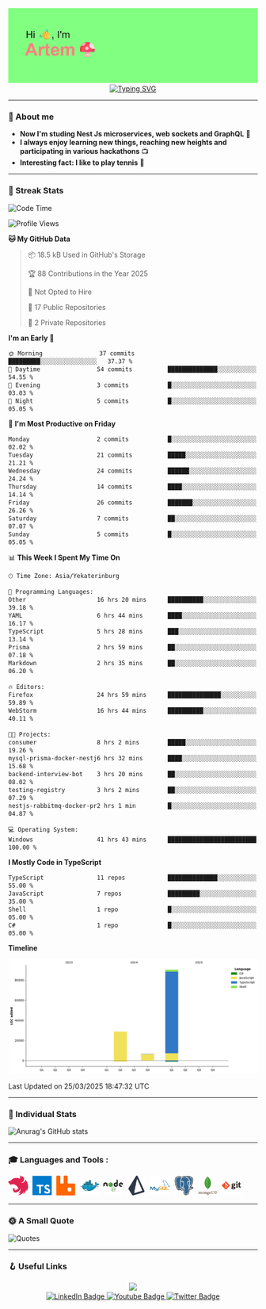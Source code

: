 <div id="header" align="center">
  <img src="https://github.com/CurlyBattery/CurlyBattery/blob/master/header.png?raw=true" alt="альтернативный текст">
  <a href="https://git.io/typing-svg"><img src="https://readme-typing-svg.demolab.com?font=Fira+Code&pause=1000&color=2BF777&width=435&lines=I've+been+doing+backend+programming+;on+Nest+JS+for+13+months+now" alt="Typing SVG" /></a>
</div>

---

### :otter: About me 
- __Now I'm studing Nest Js microservices, web sockets and GraphQL__ 🧩
- __I always enjoy learning new things, reaching new heights and participating in various hackathons__ 📺
- __Interesting fact: I like to play tennis__ 🏓

---

### :monorail: Streak Stats 

<!--START_SECTION:waka-->
![Code Time](http://img.shields.io/badge/Code%20Time-534%20hrs%2052%20mins-blue)

![Profile Views](http://img.shields.io/badge/Profile%20Views-97-blue)

**🐱 My GitHub Data** 

> 📦 18.5 kB Used in GitHub's Storage 
 > 
> 🏆 88 Contributions in the Year 2025
 > 
> 🚫 Not Opted to Hire
 > 
> 📜 17 Public Repositories 
 > 
> 🔑 2 Private Repositories 
 > 
**I'm an Early 🐤** 

```text
🌞 Morning                37 commits          █████████░░░░░░░░░░░░░░░░   37.37 % 
🌆 Daytime                54 commits          ██████████████░░░░░░░░░░░   54.55 % 
🌃 Evening                3 commits           █░░░░░░░░░░░░░░░░░░░░░░░░   03.03 % 
🌙 Night                  5 commits           █░░░░░░░░░░░░░░░░░░░░░░░░   05.05 % 
```
📅 **I'm Most Productive on Friday** 

```text
Monday                   2 commits           █░░░░░░░░░░░░░░░░░░░░░░░░   02.02 % 
Tuesday                  21 commits          █████░░░░░░░░░░░░░░░░░░░░   21.21 % 
Wednesday                24 commits          ██████░░░░░░░░░░░░░░░░░░░   24.24 % 
Thursday                 14 commits          ████░░░░░░░░░░░░░░░░░░░░░   14.14 % 
Friday                   26 commits          ███████░░░░░░░░░░░░░░░░░░   26.26 % 
Saturday                 7 commits           ██░░░░░░░░░░░░░░░░░░░░░░░   07.07 % 
Sunday                   5 commits           █░░░░░░░░░░░░░░░░░░░░░░░░   05.05 % 
```


📊 **This Week I Spent My Time On** 

```text
🕑︎ Time Zone: Asia/Yekaterinburg

💬 Programming Languages: 
Other                    16 hrs 20 mins      ██████████░░░░░░░░░░░░░░░   39.18 % 
YAML                     6 hrs 44 mins       ████░░░░░░░░░░░░░░░░░░░░░   16.17 % 
TypeScript               5 hrs 28 mins       ███░░░░░░░░░░░░░░░░░░░░░░   13.14 % 
Prisma                   2 hrs 59 mins       ██░░░░░░░░░░░░░░░░░░░░░░░   07.18 % 
Markdown                 2 hrs 35 mins       ██░░░░░░░░░░░░░░░░░░░░░░░   06.20 % 

🔥 Editors: 
Firefox                  24 hrs 59 mins      ███████████████░░░░░░░░░░   59.89 % 
WebStorm                 16 hrs 44 mins      ██████████░░░░░░░░░░░░░░░   40.11 % 

🐱‍💻 Projects: 
consumer                 8 hrs 2 mins        █████░░░░░░░░░░░░░░░░░░░░   19.26 % 
mysql-prisma-docker-nestj6 hrs 32 mins       ████░░░░░░░░░░░░░░░░░░░░░   15.68 % 
backend-interview-bot    3 hrs 20 mins       ██░░░░░░░░░░░░░░░░░░░░░░░   08.02 % 
testing-registry         3 hrs 2 mins        ██░░░░░░░░░░░░░░░░░░░░░░░   07.29 % 
nestjs-rabbitmq-docker-pr2 hrs 1 min         █░░░░░░░░░░░░░░░░░░░░░░░░   04.87 % 

💻 Operating System: 
Windows                  41 hrs 43 mins      █████████████████████████   100.00 % 
```

**I Mostly Code in TypeScript** 

```text
TypeScript               11 repos            ██████████████░░░░░░░░░░░   55.00 % 
JavaScript               7 repos             █████████░░░░░░░░░░░░░░░░   35.00 % 
Shell                    1 repo              █░░░░░░░░░░░░░░░░░░░░░░░░   05.00 % 
C#                       1 repo              █░░░░░░░░░░░░░░░░░░░░░░░░   05.00 % 
```



**Timeline**

![Lines of Code chart](https://raw.githubusercontent.com/CurlyBattery/CurlyBattery/master/assets/bar_graph.png)


 Last Updated on 25/03/2025 18:47:32 UTC
<!--END_SECTION:waka-->

---

### :slot_machine: Individual Stats 
![Anurag's GitHub stats](https://github-readme-stats.vercel.app/api?username=CurlyBattery&hide=contribs,prs&theme=dracula)

---

### :mortar_board: Languages and Tools :
<div>
  <img src="https://github.com/devicons/devicon/blob/master/icons/nestjs/nestjs-original.svg" title="Nest" alt="Nest" width="40" height="40"/>&nbsp;
  <img src="https://github.com/devicons/devicon/blob/master/icons/typescript/typescript-plain.svg" title="TypeScript" alt="TypeScript" width="40" height="40"/>&nbsp;
  <img src="https://github.com/devicons/devicon/blob/master/icons/rabbitmq/rabbitmq-original.svg" title="Rabbit" alt="RabbitMQ" width="40" height="40"/>&nbsp;
  <img src="https://github.com/devicons/devicon/blob/master/icons/docker/docker-original.svg" title="Docker" alt="Docker" width="40" height="40"/>&nbsp;
  <img src="https://github.com/devicons/devicon/blob/master/icons/nodejs/nodejs-original-wordmark.svg" title="NodeJS" alt="NodeJS" width="40" height="40"/>&nbsp;
  <img src="https://github.com/devicons/devicon/blob/master/icons/prisma/prisma-original.svg" title="Prisma"  alt="Prisma" width="40" height="40"/>&nbsp;
  <img src="https://github.com/devicons/devicon/blob/master/icons/mysql/mysql-original-wordmark.svg" title="MySQL"  alt="MySQL" width="40" height="40"/>&nbsp;
  <img src="https://github.com/devicons/devicon/blob/master/icons/postgresql/postgresql-original.svg" title="PostgreSQL"  alt="PostgreSQL" width="40" height="40"/>&nbsp;
  <img src="https://github.com/devicons/devicon/blob/master/icons/mongodb/mongodb-original-wordmark.svg" title="MongoDB" alt="MongoDB" width="40" height="40"/>&nbsp;
  <img src="https://github.com/devicons/devicon/blob/master/icons/git/git-original-wordmark.svg" title="Git" **alt="Git" width="40" height="40"/>
</div>

---

### :sun_with_face: A Small Quote
![Quotes](https://quotes-github-readme.vercel.app/api?type=horizontal&theme=dark)

---

### :hook: Useful Links 
<div align="center">
  <img src="https://media2.giphy.com/media/v1.Y2lkPTc5MGI3NjExdG1qb3M0MHpyZmczeDJoZzR4Z2lvcXBydDhpejNpb3Zoc2NoM2lnaCZlcD12MV9pbnRlcm5hbF9naWZfYnlfaWQmY3Q9Zw/FXynzLoP14IHsnfGmO/giphy.gif" height="300">
  
  <div id="badges">
  <a href="your-linkedin-URL">
    <img src="https://img.shields.io/badge/LinkedIn-blue?style=for-the-badge&logo=linkedin&logoColor=white" alt="LinkedIn Badge"/>
  </a>
  <a href="your-youtube-URL">
    <img src="https://img.shields.io/badge/YouTube-red?style=for-the-badge&logo=youtube&logoColor=white" alt="Youtube Badge"/>
  </a>
  <a href="your-twitter-URL">
    <img src="https://img.shields.io/badge/Twitter-blue?style=for-the-badge&logo=twitter&logoColor=white" alt="Twitter Badge"/>
  </a>
